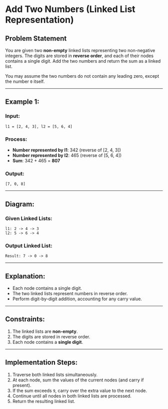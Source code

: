 # Add Two Numbers (Linked List Representation)

## Problem Statement

You are given two **non-empty** linked lists representing two non-negative integers. The digits are stored in **reverse order**, and each of their nodes contains a single digit. Add the two numbers and return the sum as a linked list.

You may assume the two numbers do not contain any leading zero, except the number `0` itself.

---

## Example 1:

### Input:
`l1 = [2, 4, 3], l2 = [5, 6, 4]`

### Process:
- **Number represented by l1**: 342 (reverse of [2, 4, 3])
- **Number represented by l2**: 465 (reverse of [5, 6, 4])
- **Sum**: 342 + 465 = **807**

### Output:
`[7, 0, 8]`

---

## Diagram:

### Given Linked Lists:
```
l1: 2 -> 4 -> 3
l2: 5 -> 6 -> 4
```

### Output Linked List:
```
Result: 7 -> 0 -> 8
```

---

## Explanation:

- Each node contains a single digit.
- The two linked lists represent numbers in reverse order.
- Perform digit-by-digit addition, accounting for any carry value.

---

## Constraints:

1. The linked lists are **non-empty**.
2. The digits are stored in reverse order.
3. Each node contains a **single digit**.

---

## Implementation Steps:

1. Traverse both linked lists simultaneously.
2. At each node, sum the values of the current nodes (and carry if present).
3. If the sum exceeds `9`, carry over the extra value to the next node.
4. Continue until all nodes in both linked lists are processed.
5. Return the resulting linked list.